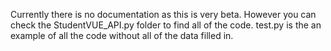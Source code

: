 Currently there is no documentation as this is very beta. However you can check the StudentVUE_API.py folder to find all of the code. test.py is the an example of all the code without all of the data filled in. 
